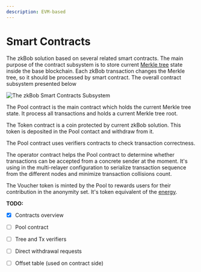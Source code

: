 ```yaml
---
description: EVM-based
---
```


# Smart Contracts

The zkBob solution based on several related smart contracts. The main purpose of the contract subsystem is to store current [Merkle tree](../untitled/) state inside the base blockchain. Each zkBob transaction changes the Merkle tree, so it should be processed by smart contract. The overall contract subsystem presented below

![The zkBob Smart Contracts Subsystem](../../.gitbook/assets/contracts\_240dpi.png)

The Pool contract is the main contract which holds the current Merkle tree state. It process all transactions and holds a current Merkle tree root.

The Token contract is a coin protected by current zkBob solution. This token is deposited in the Pool contact and withdraw from it.

The Pool contract uses verifiers contracts to check transaction correctness.

The operator contract helps the Pool contract to determine whether transactions can be accepted from a concrete sender at the moment. It's using in the multi-relayer configuration to serialize transaction sequence from the different nodes and minimize transaction collisions count.

The Voucher token is minted by the Pool to rewards users for their contribution in the anonymity set. It's token equivalent of the [energy](../../in-development/energy-token.md).

**TODO:**

* [x] Contracts overview
* [ ] Pool contract
* [ ] Tree and Tx verifiers
* [ ] Direct withdrawal requests
* [ ] Offset table (used on contract side)

